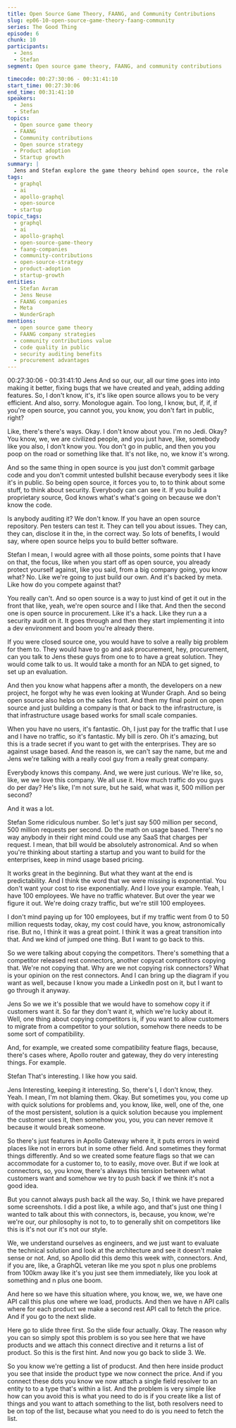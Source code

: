 ```yaml
---
title: Open Source Game Theory, FAANG, and Community Contributions
slug: ep06-10-open-source-game-theory-faang-community
series: The Good Thing
episode: 6
chunk: 10
participants:
  - Jens
  - Stefan
segment: Open source game theory, FAANG, and community contributions

timecode: 00:27:30:06 - 00:31:41:10
start_time: 00:27:30:06
end_time: 00:31:41:10
speakers:
  - Jens
  - Stefan
topics:
  - Open source game theory
  - FAANG
  - Community contributions
  - Open source strategy
  - Product adoption
  - Startup growth
summary: |
  Jens and Stefan explore the game theory behind open source, the role of FAANG companies, and the importance of community contributions in building successful products and growing startups.
tags:
  - graphql
  - ai
  - apollo-graphql
  - open-source
  - startup
topic_tags:
  - graphql
  - ai
  - apollo-graphql
  - open-source-game-theory
  - faang-companies
  - community-contributions
  - open-source-strategy
  - product-adoption
  - startup-growth
entities:
  - Stefan Avram
  - Jens Neuse
  - FAANG companies
  - Meta
  - WunderGraph
mentions:
  - open source game theory
  - FAANG company strategies
  - community contributions value
  - code quality in public
  - security auditing benefits
  - procurement advantages
---
```


00:27:30:06 - 00:31:41:10
Jens
And so our, our, all our time goes into into making it better, fixing bugs that we have created and
yeah, adding adding features. So, I don't know, it's, it's like open source allows you to be very
efficient. And also, sorry. Monologue again. Too long, I know, but, if, if, if you're open source, you
cannot you, you know, you don't fart in public, right?

Like, there's there's ways. Okay. I don't know about you. I'm no Jedi. Okay? You know, we, we
are civilized people, and you just have, like, somebody like you also, I don't know you. You don't
go in public, and then you you poop on the road or something like that. It's not like, no, we know
it's wrong.

And so the same thing in open source is you just don't commit garbage code and you don't
commit untested bullshit because everybody sees it like it's in public. So being open source, it
forces you to, to to think about some stuff, to think about security. Everybody can can see it. If
you build a proprietary source, God knows what's what's going on because we don't know the
code.

Is anybody auditing it? We don't know. If you have an open source repository. Pen testers can
test it. They can tell you about issues. They can, they can, disclose it in the, in the correct way.
So lots of benefits, I would say, where open source helps you to build better software.

Stefan
I mean, I would agree with all those points, some points that I have on that, the focus, like when
you start off as open source, you already protect yourself against, like you said, from a big
company going, you know what? No. Like we're going to just build our own. And it's backed by
meta. Like how do you compete against that?

You really can't. And so open source is a way to just kind of get it out in the front that like, yeah,
we're open source and I like that. And then the second one is open source in procurement. Like
it's a hack. Like they run a a security audit on it. It goes through and then they start
implementing it into a dev environment and boom you're already there.

If you were closed source one, you would have to solve a really big problem for them to. They
would have to go and ask procurement, hey, procurement, can you talk to Jens these guys from
one to to have a great solution. They would come talk to us. It would take a month for an NDA to
get signed, to set up an evaluation.

And then you know what happens after a month, the developers on a new project, he forgot why
he was even looking at Wunder Graph. And so being open source also helps on the sales front.
And then my final point on open source and just building a company is that or back to the
infrastructure, is that infrastructure usage based works for small scale companies.

When you have no users, it's fantastic. Oh, I just pay for the traffic that I use and I have no
traffic, so it's fantastic. My bill is zero. Oh it's amazing, but this is a trade secret if you want to
get with the enterprises. They are so against usage based. And the reason is, we can't say the
name, but me and Jens we're talking with a really cool guy from a really great company.

Everybody knows this company. And, we were just curious. We're like, so, like, we we love this
company. We all use it. How much traffic do you guys do per day? He's like, I'm not sure, but he
said, what was it, 500 million per second?

And it was a lot.

Stefan
Some ridiculous number. So let's just say 500 million per second, 500 million requests per
second. Do the math on usage based. There's no way anybody in their right mind could use any
SaaS that charges per request. I mean, that bill would be absolutely astronomical. And so when
you're thinking about starting a startup and you want to build for the enterprises, keep in mind
usage based pricing.

It works great in the beginning. But what they want at the end is predictability. And I think the
word that we were missing is exponential. You don't want your cost to rise exponentially. And I
love your example. Yeah, I have 100 employees. We have no traffic whatever. But over the year
we figure it out. We're doing crazy traffic, but we're still 100 employees.

I don't mind paying up for 100 employees, but if my traffic went from 0 to 50 million requests
today, okay, my cost could have, you know, astronomically rise. But no, I think it was a great
point. I think it was a great transition into that. And we kind of jumped one thing. But I want to go
back to this.

So we were talking about copying the competitors. There's something that a competitor
released rest connectors, another copycat competitors copying that. We're not copying that.
Why are we not copying risk connectors? What is your opinion on the rest connectors. And I can
bring up the diagram if you want as well, because I know you made a LinkedIn post on it, but I
want to go through it anyway.

Jens
So we we it's possible that we would have to somehow copy it if customers want it. So far they
don't want it, which we're lucky about it. Well, one thing about copying competitors is, if you
want to allow customers to migrate from a competitor to your solution, somehow there needs to
be some sort of compatibility.

And, for example, we created some compatibility feature flags, because, there's cases where,
Apollo router and gateway, they do very interesting things. For example.

Stefan
That's interesting. I like how you said.

Jens
Interesting, keeping it interesting. So, there's I, I don't know, they. Yeah. I mean, I'm not blaming
them. Okay. But sometimes you, you come up with quick solutions for problems and, you know,
like, well, one of the, one of the most persistent, solution is a quick solution because you
implement the customer uses it, then somehow you, you, you can never remove it because it
would break someone.

So there's just features in Apollo Gateway where it, it puts errors in weird places like not in
errors but in some other field. And sometimes they format things differently. And so we created
some feature flags so that we can accommodate for a customer to, to to easily, move over. But
if we look at connectors, so, you know, there's always this tension between what customers
want and somehow we try to push back if we think it's not a good idea.

But you cannot always push back all the way. So, I think we have prepared some screenshots. I
did a post like, a while ago, and that's just one thing I wanted to talk about this with connectors,
is, because, you know, we're we're our, our philosophy is not to, to to generally shit on
competitors like this is it's not our it's not our style.

We, we understand ourselves as engineers, and we just want to evaluate the technical solution
and look at the architecture and see it doesn't make sense or not. And, so Apollo did this demo
this week with, connectors. And, if you are, like, a GraphQL veteran like me you spot n plus one
problems from 100km away like it's you just see them immediately, like you look at something
and n plus one boom.

And here so we have this situation where, you know, we, we, we have one API call this plus one
where we load, products. And then we have n API calls where for each product we make a
second rest API call to fetch the price. And if you go to the next slide.

Here go to slide three first. So the slide four actually. Okay. The reason why you can so simply
spot this problem is so you see here that we have products and we attach this connect directive
and it returns a list of product. So this is the first hint. And now you go back to slide 3. We.

So you know we're getting a list of producst. And then here inside product you see that inside
the product type we now connect the price. And if you connect these dots you know we now
attach a single field resolver to an entity to to a type that's within a list. And the problem is very
simple like how can you avoid this is what you need to do is if you create like a list of things and
you want to attach something to the list, both resolvers need to be on top of the list, because
what you need to do is you need to fetch the list.